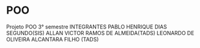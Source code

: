 # POO
Projeto POO 3° semestre
INTEGRANTES
PABLO HENRIQUE DIAS SEGUNDO(SIS)
ALLAN VICTOR RAMOS DE ALMEIDA(TADS)
LEONARDO DE OLIVEIRA ALCANTARA FILHO (TADS)
